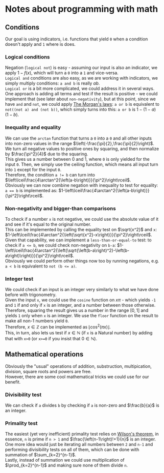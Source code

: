 # Notes about programming with math

## Conditions
Our goal is using indicators, i.e. functions that yield `0` when a condition doesn't apply and `1` where is does.  

### Logical conditions
Negation (`logical not`) is easy - assuming our input is also an indicator, we apply $1-f\left(x\right)$, which will turn a `0` into a `1` and vice-versa.  
`Logical and` conditions are also easy, as we are working with indicators, we simply multiply conditions: `a and b` is really $ab$.  
`Logical or` is a bit more complicated, we could address it in several ways. One approach is adding all terms and test if the result is positive - we could implement that (see later about `non-negativity`), but at this point, since we have `and` and `not`, we could apply [The Morgan's laws](https://en.wikipedia.org/wiki/De_Morgan's_laws): `a or b` is equivalent to `not((not a) and (not b))`, which simply turns into this: `a or b` is $1-\left(1-a\right)\left(1-b\right)$.

### Inequality and equality
We can use the `arctan` function that turns a `0` into a `0` and all other inputs into non-zero values in the range $\left(-\frac{\pi}{2},\frac{\pi}{2}\right)$.  
We turn all negative values to positive ones by squaring, and then normalize by $\frac{\pi^2}{4}$ due to the squaring.  
This gives us a number between 0 and 1, where `0` is only yielded for the input `0`. Then, we simply use the ceiling function, which means all input turn into `1` except for the input `0`.  
Therefore, the condition `a != b` can turn into $\left\lceil\frac{4\arctan^2{\left(a-b\right)}}{\pi^2}\right\rceil$.  
Obviously we can now combine negation with inequality to test for equality: `a == b` is implemented as: $1-\left\lceil\frac{4\arctan^2{\left(a-b\right)}}{\pi^2}\right\rceil$.

### Non-negativity and bigger-than comparisons
To check if a number `x` is not negative, we could use the absolute value of it and see if it's equal to the original number.  
This can be implemented by calling the equality test on $\sqrt{x^2}$ and `x`: $1-\left\lceil\frac{4\arctan^2{\left(\sqrt{x^2}-x\right)}}{\pi^2}\right\rceil$.  
Given that capability, we can implement a `less-than-or-equal-to` test: to check if `a <= b`, we could check non-negativity on `b-a`: $1-\left\lceil\frac{4\arctan^2{\left(\sqrt{\left(b-a\right)^2}-\left(b-a\right)\right)}}{\pi^2}\right\rceil$.  
Obviously we could perform other things now too by running negations, e.g. `a < b` is equivalent to `not (b <= a)`.

### Integer test
We could check if an input is an integer very similarly to what we have done before with trigonometry.  
Given the input `x`, we could use the `cosine` function on $x\pi$ - which yields `-1` and `1` if and only if `x` is an integer, and a number between those otherwise.  
Therefore, squaring the result gives us a number in the range $\left[0,1\right]$ and yields `1` only when `x` is an integer. We use the `floor` function on the result to make all non-1 numbers yield `0`.  
Therefore, $x\in\mathbb{Z}$ can be implemented as $\left\lfloor\cos^2\left(\pi x\right)\right\rfloor$.  
This, in turn, also lets us test if $x\in\mathbb{N}$ (if `x` is a Natural number) by adding that with `x>0` (or `x>=0` if you insist that $0\in\mathbb{N}$).

## Mathematical operations
Obviously the "usual" operations of addition, substruction, multipication, division, square roots and powers are free.  
However, there are some cool mathematical tricks we could use for our benefit.

### Divisibility test
We can check if `a` divides `b` by checking if `a` is non-zero and $\frac{b}{a}$ is an integer.

### Primality test
The easiest (yet very inefficient) primality test relies on [Wilson's theorem](https://en.wikipedia.org/wiki/Wilson%27s_theorem), in essence, `n` is prime if `n > 1` and $\frac{\left(n-1\right)!+1}{n}$ is an integer.  
One more idea would just be iterating all numbers between `2` and `n-1` and performing divisibility tests on all of them, which can be done with summation of $\sum_{k=2}^{n-1}$.  
Lastly, instead of summation we could use multiplication of $\prod_{k=2}^{n-1}$ and making sure none of them divide `n`.
